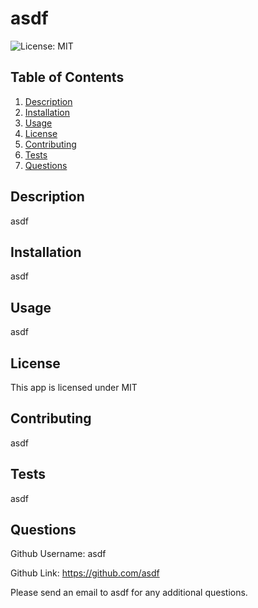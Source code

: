 # asdf
  ![License: MIT](https://img.shields.io/badge/License-MIT-yellow.svg)

  ## Table of Contents
  1. [Description](#description)
  2. [Installation](#installation)
  3. [Usage](#usage)
  4. [License](#license)
  5. [Contributing](#contributing)
  6. [Tests](#tests)
  7. [Questions](#questions)
  
  ## Description<a name="description"></a>
   asdf

  ## Installation<a name="installation"></a>
  asdf

  ## Usage<a name="usage"></a>
  asdf

  ## License<a name="license"></a>
  This app is licensed under MIT

  ## Contributing<a name="contributing"></a>
  asdf

  ## Tests<a name="tests"></a>
  asdf

  ## Questions<a name="questions"></a>
  Github Username: asdf 

  Github Link: https://github.com/asdf

  Please send an email to asdf for any additional questions.
